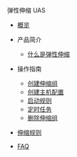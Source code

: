 <div class="sidebar_title icon__uas"> 弹性伸缩 UAS</div>

* [概览](compute/uas/overview)

* 产品简介
    * [什么是弹性伸缩](compute/uas/introduction/concept)
* 操作指南
    * [创建伸缩组](compute/uas/guide/createtask)
    * [创建主机配置](compute/uas/guide/createhost)
    * [启动规则](compute/uas/guide/startrules)
    * [定时任务](compute/uas/guide/schedule)
    * [删除伸缩组](compute/uas/guide/deletetask)
* [伸缩规则](compute/uas/rules) 
* [FAQ](compute/uas/faq)

    
    









    
   
   
    
        
